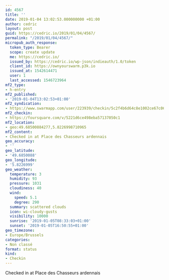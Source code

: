 ```yaml
---
id: 4567
title: ''
date: 2019-01-04 13:02:53.000000000 +01:00
author: cedric
layout: post
guid: https://cedric.io/2019/01/04/4567/
permalink: "/2019/01/04/4567/"
micropub_auth_response:
  token_type: Bearer
  scope: create update
  me: https://cedric.io/
  issued_by: https://cedric.io/wp-json/indieauth/1.0/token
  client_id: https://ownyourswarm.p3k.io
  issued_at: 1542614471
  user: 1
  last_accessed: 1546723964
mf2_type:
- h-entry
mf2_published:
- '2019-01-04T13:02:53+01:00'
mf2_syndication:
- https://www.swarmapp.com/user/223939/checkin/5c2f4b6d64c8e1002ce67c06
mf2_checkin:
- https://foursquare.com/v/5221d6ce498eba57137050c1
mf2_location:
- geo:49.68500884277,5.8226998710965
mf2_content:
- Checked in at Place des Chasseurs ardennais
geo_accuracy:
- ''
geo_latitude:
- '49.6850088'
geo_longitude:
- '5.8226999'
geo_weather:
  temperature: 3
  humidity: 93
  pressure: 1031
  cloudiness: 40
  wind:
    speed: 5.1
    degree: 290
  summary: scattered clouds
  icon: wi-cloudy-gusts
  visibility: 10000
  sunrise: '2019-01-05T08:33:03+01:00'
  sunset: '2019-01-05T16:50:55+01:00'
geo_timezone:
- Europe/Brussels
categories:
- Non classé
format: status
kind:
- Checkin
---
```

Checked in at Place des Chasseurs ardennais